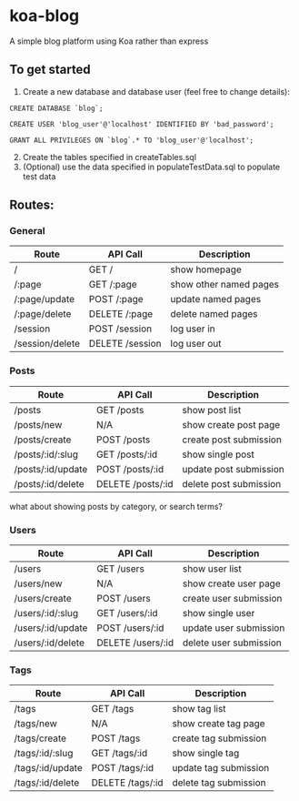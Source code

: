 # koa-blog
A simple blog platform using Koa rather than express

## To get started
1. Create a new database and database user (feel free to change details):
```
CREATE DATABASE `blog`;

CREATE USER 'blog_user'@'localhost' IDENTIFIED BY 'bad_password';

GRANT ALL PRIVILEGES ON `blog`.* TO 'blog_user'@'localhost';
```
2. Create the tables specified in createTables.sql
3. (Optional) use the data specified in populateTestData.sql to populate test data


## Routes:

### General

| Route               | API Call            | Description            |
| ------------------- | ------------------- | ---------------------- |
| /                   | GET /               | show homepage          |
| /:page              | GET /:page          | show other named pages |
| /:page/update       | POST /:page         | update named pages     |
| /:page/delete       | DELETE /:page       | delete named pages     |
| /session            | POST /session       | log user in            |
| /session/delete     | DELETE /session     | log user out           |

### Posts

| Route               | API Call            | Description            |
| ------------------- | ------------------- | ---------------------- |
| /posts              | GET /posts          | show post list         |
| /posts/new          | N/A                 | show create post page  |
| /posts/create       | POST /posts         | create post submission |
| /posts/:id/:slug    | GET /posts/:id      | show single post       |
| /posts/:id/update   | POST /posts/:id     | update post submission |
| /posts/:id/delete   | DELETE /posts/:id   | delete post submission |

what about showing posts by category, or search terms?

### Users

| Route               | API Call            | Description            |
| ------------------- | ------------------- | ---------------------- |
| /users              | GET /users          | show user list         |
| /users/new          | N/A                 | show create user page  |
| /users/create       | POST /users         | create user submission |
| /users/:id/:slug    | GET /users/:id      | show single user       |
| /users/:id/update   | POST /users/:id     | update user submission |
| /users/:id/delete   | DELETE /users/:id   | delete user submission |

### Tags

| Route               | API Call            | Description            |
| ------------------- | ------------------- | ---------------------- |
| /tags               | GET /tags           | show tag list          |
| /tags/new           | N/A                 | show create tag page   |
| /tags/create        | POST /tags          | create tag submission  |
| /tags/:id/:slug     | GET /tags/:id       | show single tag        |
| /tags/:id/update    | POST /tags/:id      | update tag submission  |
| /tags/:id/delete    | DELETE /tags/:id    | delete tag submission  |

